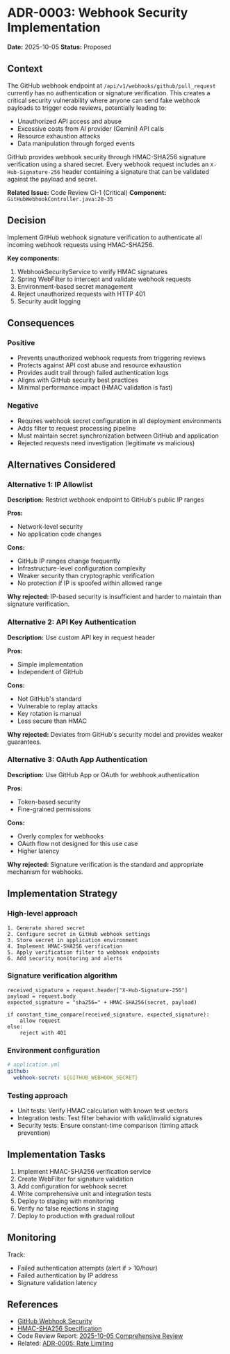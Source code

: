 # ADR-0003: Webhook Security Implementation

**Date:** 2025-10-05
**Status:** Proposed

## Context

The GitHub webhook endpoint at `/api/v1/webhooks/github/pull_request` currently has no authentication or signature verification. This creates a critical security vulnerability where anyone can send fake webhook payloads to trigger code reviews, potentially leading to:

- Unauthorized API access and abuse
- Excessive costs from AI provider (Gemini) API calls
- Resource exhaustion attacks
- Data manipulation through forged events

GitHub provides webhook security through HMAC-SHA256 signature verification using a shared secret. Every webhook request includes an `X-Hub-Signature-256` header containing a signature that can be validated against the payload and secret.

**Related Issue:** Code Review CI-1 (Critical)
**Component:** `GitHubWebhookController.java:20-35`

## Decision

Implement GitHub webhook signature verification to authenticate all incoming webhook requests using HMAC-SHA256.

**Key components:**
1. WebhookSecurityService to verify HMAC signatures
2. Spring WebFilter to intercept and validate webhook requests
3. Environment-based secret management
4. Reject unauthorized requests with HTTP 401
5. Security audit logging

## Consequences

### Positive

- Prevents unauthorized webhook requests from triggering reviews
- Protects against API cost abuse and resource exhaustion
- Provides audit trail through failed authentication logs
- Aligns with GitHub security best practices
- Minimal performance impact (HMAC validation is fast)

### Negative

- Requires webhook secret configuration in all deployment environments
- Adds filter to request processing pipeline
- Must maintain secret synchronization between GitHub and application
- Rejected requests need investigation (legitimate vs malicious)

## Alternatives Considered

### Alternative 1: IP Allowlist

**Description:** Restrict webhook endpoint to GitHub's public IP ranges

**Pros:**
- Network-level security
- No application code changes

**Cons:**
- GitHub IP ranges change frequently
- Infrastructure-level configuration complexity
- Weaker security than cryptographic verification
- No protection if IP is spoofed within allowed range

**Why rejected:** IP-based security is insufficient and harder to maintain than signature verification.

### Alternative 2: API Key Authentication

**Description:** Use custom API key in request header

**Pros:**
- Simple implementation
- Independent of GitHub

**Cons:**
- Not GitHub's standard
- Vulnerable to replay attacks
- Key rotation is manual
- Less secure than HMAC

**Why rejected:** Deviates from GitHub's security model and provides weaker guarantees.

### Alternative 3: OAuth App Authentication

**Description:** Use GitHub App or OAuth for webhook authentication

**Pros:**
- Token-based security
- Fine-grained permissions

**Cons:**
- Overly complex for webhooks
- OAuth flow not designed for this use case
- Higher latency

**Why rejected:** Signature verification is the standard and appropriate mechanism for webhooks.

## Implementation Strategy

### High-level approach

```
1. Generate shared secret
2. Configure secret in GitHub webhook settings
3. Store secret in application environment
4. Implement HMAC-SHA256 verification
5. Apply verification filter to webhook endpoints
6. Add security monitoring and alerts
```

### Signature verification algorithm

```
received_signature = request.header["X-Hub-Signature-256"]
payload = request.body
expected_signature = "sha256=" + HMAC-SHA256(secret, payload)

if constant_time_compare(received_signature, expected_signature):
    allow request
else:
    reject with 401
```

### Environment configuration

```yaml
# application.yml
github:
  webhook-secret: ${GITHUB_WEBHOOK_SECRET}
```

### Testing approach

- Unit tests: Verify HMAC calculation with known test vectors
- Integration tests: Test filter behavior with valid/invalid signatures
- Security tests: Ensure constant-time comparison (timing attack prevention)

## Implementation Tasks

1. Implement HMAC-SHA256 verification service
2. Create WebFilter for signature validation
3. Add configuration for webhook secret
4. Write comprehensive unit and integration tests
5. Deploy to staging with monitoring
6. Verify no false rejections in staging
7. Deploy to production with gradual rollout

## Monitoring

Track:
- Failed authentication attempts (alert if > 10/hour)
- Failed authentication by IP address
- Signature validation latency

## References

- [GitHub Webhook Security](https://docs.github.com/en/webhooks/using-webhooks/validating-webhook-deliveries)
- [HMAC-SHA256 Specification](https://datatracker.ietf.org/doc/html/rfc2104)
- Code Review Report: [2025-10-05 Comprehensive Review](../code-review/2025-10-05-comprehensive-review.md#ci-1-no-webhook-authentication-critical)
- Related: [ADR-0005: Rate Limiting](./0005-rate-limiting.md)
